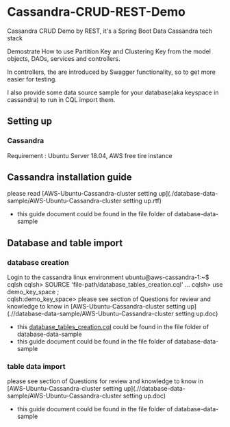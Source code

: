 # Cassandra-CRUD-REST-Demo
Cassandra CRUD Demo by REST, it's a Spring Boot Data Cassandra tech stack

Demostrate How to use Partition Key and Clustering Key from the model objects, DAOs, services and controllers.

In controllers, the are introduced by Swagger functionality, so to get more easier for testing.

I also provide some data source sample for your database(aka keyspace in cassandra) to run in CQL import them.

## Setting up
### Cassandra
Requirement : Ubuntu Server 18.04, AWS free tire instance

## Cassandra installation guide
please read [AWS-Ubuntu-Cassandra-cluster setting up](./database-data-sample/AWS-Ubuntu-Cassandra-cluster setting up.rtf)
* this guide document could be found in the file folder of database-data-sample

## Database and table import
### database creation
Login to the cassandra linux environment
ubuntu@aws-cassandra-1:~$ cqlsh
cqlsh\> SOURCE 'file-path/database_tables_creation.cql'
...
cqlsh\> use demo_key_space ;   
cqlsh:demo_key_space>
please see section of Questions for review and knowledge to know in [AWS-Ubuntu-Cassandra-cluster setting up](.//database-data-sample/AWS-Ubuntu-Cassandra-cluster setting up.doc)
* this [database_tables_creation.cql](.//database-data-sample/database_tables_creation.cql) could be found in the file folder of database-data-sample
* this guide document could be found in the file folder of database-data-sample

### table data import
please see section of Questions for review and knowledge to know in [AWS-Ubuntu-Cassandra-cluster setting up](.//database-data-sample/AWS-Ubuntu-Cassandra-cluster setting up.doc)
* this guide document could be found in the file folder of database-data-sample
